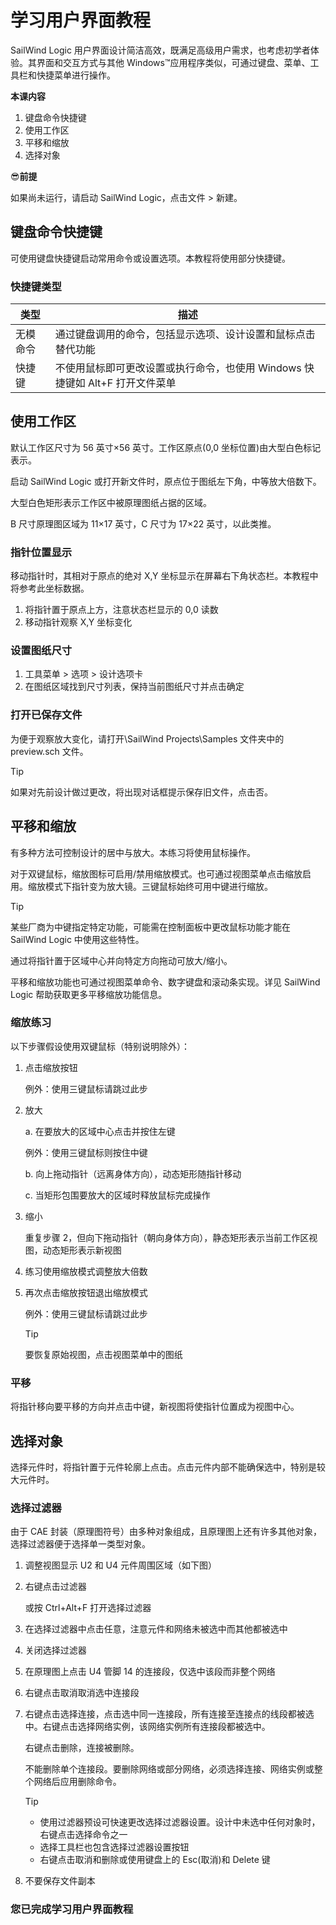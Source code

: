 # 学习用户界面教程

SailWind Logic 用户界面设计简洁高效，既满足高级用户需求，也考虑初学者体验。其界面和交互方式与其他 Windows™应用程序类似，可通过键盘、菜单、工具栏和快捷菜单进行操作。

**本课内容**

1. 键盘命令快捷键
2. 使用工作区
3. 平移和缩放
4. 选择对象

😎**前提**

如果尚未运行，请启动 SailWind Logic，点击文件 > 新建。

## 键盘命令快捷键

可使用键盘快捷键启动常用命令或设置选项。本教程将使用部分快捷键。

### 快捷键类型

| 类型             | 描述                                                                                     |
|------------------|-----------------------------------------------------------------------------------------|
| 无模命令         | 通过键盘调用的命令，包括显示选项、设计设置和鼠标点击替代功能                           |
| 快捷键           | 不使用鼠标即可更改设置或执行命令，也使用 Windows 快捷键如 Alt+F 打开文件菜单               |

## 使用工作区

默认工作区尺寸为 56 英寸×56 英寸。工作区原点(0,0 坐标位置)由大型白色标记表示。

启动 SailWind Logic 或打开新文件时，原点位于图纸左下角，中等放大倍数下。

大型白色矩形表示工作区中被原理图纸占据的区域。

B 尺寸原理图区域为 11×17 英寸，C 尺寸为 17×22 英寸，以此类推。

### 指针位置显示

移动指针时，其相对于原点的绝对 X,Y 坐标显示在屏幕右下角状态栏。本教程中将参考此坐标数据。

1. 将指针置于原点上方，注意状态栏显示的 0,0 读数
2. 移动指针观察 X,Y 坐标变化

### 设置图纸尺寸

1. 工具菜单 > 选项 > 设计选项卡
2. 在图纸区域找到尺寸列表，保持当前图纸尺寸并点击确定

### 打开已保存文件

为便于观察放大变化，请打开\SailWind Projects\Samples 文件夹中的 preview.sch 文件。

> [!TIP]
>
> 如果对先前设计做过更改，将出现对话框提示保存旧文件，点击否。

## 平移和缩放

有多种方法可控制设计的居中与放大。本练习将使用鼠标操作。

对于双键鼠标，缩放图标可启用/禁用缩放模式。也可通过视图菜单点击缩放启用。缩放模式下指针变为放大镜。三键鼠标始终可用中键进行缩放。

> [!TIP]
>
> 某些厂商为中键指定特定功能，可能需在控制面板中更改鼠标功能才能在 SailWind Logic 中使用这些特性。

通过将指针置于区域中心并向特定方向拖动可放大/缩小。

平移和缩放功能也可通过视图菜单命令、数字键盘和滚动条实现。详见 SailWind Logic 帮助获取更多平移缩放功能信息。

### 缩放练习

以下步骤假设使用双键鼠标（特别说明除外）：

1. 点击缩放按钮
   
   例外：使用三键鼠标请跳过此步
   
2. 放大
   
   a. 在要放大的区域中心点击并按住左键
   
   例外：使用三键鼠标则按住中键
   
   b. 向上拖动指针（远离身体方向），动态矩形随指针移动
   
   c. 当矩形包围要放大的区域时释放鼠标完成操作
   
3. 缩小

   重复步骤 2，但向下拖动指针（朝向身体方向），静态矩形表示当前工作区视图，动态矩形表示新视图

4. 练习使用缩放模式调整放大倍数

5. 再次点击缩放按钮退出缩放模式

   例外：使用三键鼠标请跳过此步	

   > [!TIP]
   >
   > 要恢复原始视图，点击视图菜单中的图纸

### 平移

将指针移向要平移的方向并点击中键，新视图将使指针位置成为视图中心。

## 选择对象

选择元件时，将指针置于元件轮廓上点击。点击元件内部不能确保选中，特别是较大元件时。

### 选择过滤器

由于 CAE 封装（原理图符号）由多种对象组成，且原理图上还有许多其他对象，选择过滤器便于选择单一类型对象。

1. 调整视图显示 U2 和 U4 元件周围区域（如下图）

2. 右键点击过滤器
   
   或按 Ctrl+Alt+F 打开选择过滤器
   
3. 在选择过滤器中点击任意，注意元件和网络未被选中而其他都被选中

4. 关闭选择过滤器

5. 在原理图上点击 U4 管脚 14 的连接段，仅选中该段而非整个网络

6. 右键点击取消取消选中连接段

7. 右键点击选择连接，点击选中同一连接段，所有连接至连接点的线段都被选中。右键点击选择网络实例，该网络实例所有连接段都被选中。

   右键点击删除，连接被删除。

   不能删除单个连接段。要删除网络或部分网络，必须选择连接、网络实例或整个网络后应用删除命令。

   > [!TIP]
   >
   > - 使用过滤器预设可快速更改选择过滤器设置。设计中未选中任何对象时，右键点击选择命令之一
   > - 选择工具栏也包含选择过滤器设置按钮
   > - 右键点击取消和删除或使用键盘上的 Esc(取消)和 Delete 键

8. 不要保存文件副本

### 您已完成学习用户界面教程